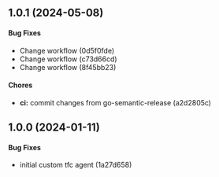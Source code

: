 ## 1.0.1 (2024-05-08)

#### Bug Fixes

* Change workflow (0d5f0fde)
* Change workflow (c73d66cd)
* Change workflow (8f45bb23)

#### Chores

* **ci:** commit changes from go-semantic-release (a2d2805c)


## 1.0.0 (2024-01-11)

#### Bug Fixes

* initial custom tfc agent (1a27d658)

